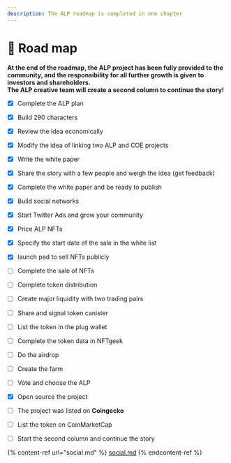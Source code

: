 ```yaml
---
description: The ALP roadmap is completed in one chapter
---
```


# 📜 Road map

**At the end of the roadmap, the ALP project has been fully provided to the community, and the responsibility for all further growth is given to investors and shareholders.**\
**The ALP creative team will create a second column to continue the story!**

* [x] Complete the ALP plan
* [x] Build 290 characters
* [x] Review the idea economically
* [x] Modify the idea of linking two ALP and COE projects
* [x] Write the white paper
* [x] Share the story with a few people and weigh the idea (get feedback)
* [x] Complete the white paper and be ready to publish
* [x] Build social networks
* [x] Start Twitter Ads and grow your community
* [x] Price ALP NFTs
* [x] Specify the start date of the sale in the white list
* [x] launch pad to sell NFTs publicly
* [ ] Complete the sale of NFTs
* [ ] Complete token distribution
* [ ] Create major liquidity with two trading pairs
* [ ] Share and signal token canister
* [ ] List the token in the plug wallet
* [ ] Complete the token data in NFTgeek
* [ ] Do the airdrop
* [ ] Create the farm
* [ ] Vote and choose the ALP
* [x] Open source the project
* [ ] The project was listed on **Coingecko**
* [ ] List the token on CoinMarketCap
* [ ] Start the second column and continue the story



{% content-ref url="social.md" %}
[social.md](social.md)
{% endcontent-ref %}
